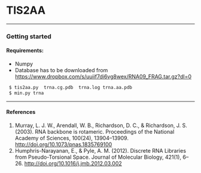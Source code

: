 # TIS2AA
----

### Getting started

#### Requirements:
 * Numpy
 * Database has to be downloaded from https://www.dropbox.com/s/uuiif7di6vg8wex/RNA09_FRAG.tar.gz?dl=0

````bash
 $ tis2aa.py  trna.cg.pdb  trna.log trna.aa.pdb
 $ min.py trna
````
----
#### References
 1. Murray, L. J. W., Arendall, W. B., Richardson, D. C., & Richardson, J. S. (2003). RNA backbone is rotameric. Proceedings of the National Academy of Sciences, 100(24), 13904–13909. http://doi.org/10.1073/pnas.1835769100
 2. Humphris-Narayanan, E., & Pyle, A. M. (2012). Discrete RNA Libraries from Pseudo-Torsional Space. Journal of Molecular Biology, 421(1), 6–26. http://doi.org/10.1016/j.jmb.2012.03.002
